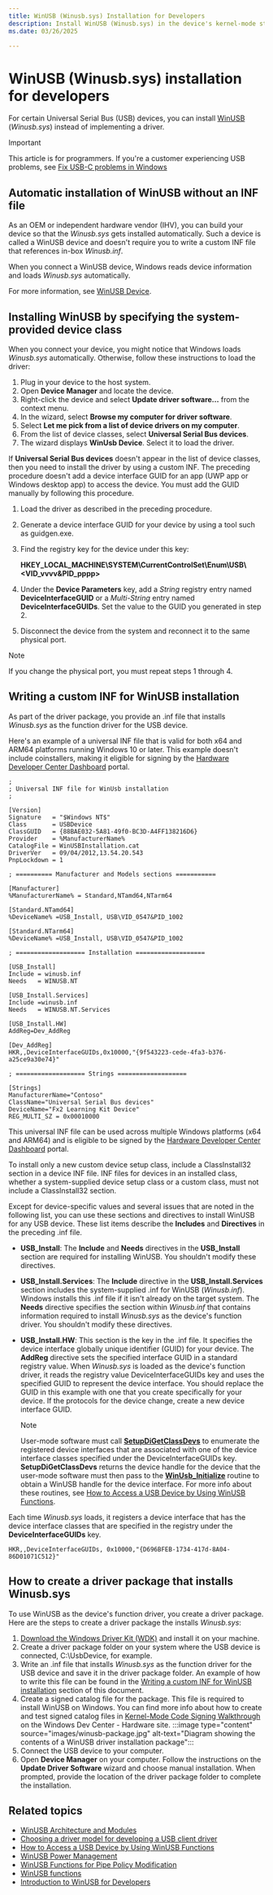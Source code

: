 ```yaml
---
title: WinUSB (Winusb.sys) Installation for Developers
description: Install WinUSB (Winusb.sys) in the device's kernel-mode stack as the USB device's function driver instead of implementing a driver.
ms.date: 03/26/2025

---
```


# WinUSB (Winusb.sys) installation for developers

For certain Universal Serial Bus (USB) devices, you can install [WinUSB](introduction-to-winusb-for-developers.md) (*Winusb.sys*) instead of implementing a driver.

> [!IMPORTANT]
> This article is for programmers. If you're a customer experiencing USB problems, see [Fix USB-C problems in Windows](https://support.microsoft.com/windows/fix-usb-c-problems-in-windows-f4e0e529-74f5-cdae-3194-43743f30eed2)

## Automatic installation of WinUSB without an INF file

As an OEM or independent hardware vendor (IHV), you can build your device so that the *Winusb.sys* gets installed automatically. Such a device is called a WinUSB device and doesn't require you to write a custom INF file that references in-box *Winusb.inf*.

When you connect a WinUSB device, Windows reads device information and loads *Winusb.sys* automatically.

For more information, see [WinUSB Device](automatic-installation-of-winusb.md).

## Installing WinUSB by specifying the system-provided device class

When you connect your device, you might notice that Windows loads *Winusb.sys* automatically. Otherwise, follow these instructions to load the driver:

1. Plug in your device to the host system.
1. Open **Device Manager** and locate the device.
1. Right-click the device and select **Update driver software...** from the context menu.
1. In the wizard, select **Browse my computer for driver software**.
1. Select **Let me pick from a list of device drivers on my computer**.
1. From the list of device classes, select **Universal Serial Bus devices**.
1. The wizard displays **WinUsb Device**. Select it to load the driver.

If **Universal Serial Bus devices** doesn't appear in the list of device classes, then you need to install the driver by using a custom INF.
The preceding procedure doesn't add a device interface GUID for an app (UWP app or Windows desktop app) to access the device. You must add the GUID manually by following this procedure.

1. Load the driver as described in the preceding procedure.
1. Generate a device interface GUID for your device by using a tool such as guidgen.exe.
1. Find the registry key for the device under this key:

    **HKEY_LOCAL_MACHINE\\SYSTEM\\CurrentControlSet\\Enum\\USB\\<VID_vvvv&PID_pppp>**

1. Under the **Device Parameters** key, add a *String* registry entry named **DeviceInterfaceGUID** or a *Multi-String* entry named **DeviceInterfaceGUIDs**. Set the value to the GUID you generated in step 2.
1. Disconnect the device from the system and reconnect it to the same physical port.
  > [!NOTE]
  > If you change the physical port, you must repeat steps 1 through 4.

## Writing a custom INF for WinUSB installation

As part of the driver package, you provide an .inf file that installs *Winusb.sys* as the function driver for the USB device.

Here's an example of a universal INF file that is valid for both x64 and ARM64 platforms running Windows 10 or later. This example doesn't include coinstallers, making it eligible for signing by the [Hardware Developer Center Dashboard](https://partner.microsoft.com/dashboard/home) portal.

```inf
;
; Universal INF file for WinUsb installation
;

[Version]
Signature   = "$Windows NT$"
Class       = USBDevice
ClassGUID   = {88BAE032-5A81-49f0-BC3D-A4FF138216D6}
Provider    = %ManufacturerName%
CatalogFile = WinUSBInstallation.cat
DriverVer   = 09/04/2012,13.54.20.543
PnpLockdown = 1

; ========== Manufacturer and Models sections ===========

[Manufacturer]
%ManufacturerName% = Standard,NTamd64,NTarm64

[Standard.NTamd64]
%DeviceName% =USB_Install, USB\VID_0547&PID_1002

[Standard.NTarm64]
%DeviceName% =USB_Install, USB\VID_0547&PID_1002

; =================== Installation ===================

[USB_Install]
Include = winusb.inf
Needs   = WINUSB.NT

[USB_Install.Services]
Include =winusb.inf
Needs   = WINUSB.NT.Services

[USB_Install.HW]
AddReg=Dev_AddReg

[Dev_AddReg]
HKR,,DeviceInterfaceGUIDs,0x10000,"{9f543223-cede-4fa3-b376-a25ce9a30e74}"

; =================== Strings ===================

[Strings]
ManufacturerName="Contoso"
ClassName="Universal Serial Bus devices"
DeviceName="Fx2 Learning Kit Device"
REG_MULTI_SZ = 0x00010000
```

This universal INF file can be used across multiple Windows platforms (x64 and ARM64) and is eligible to be signed by the [Hardware Developer Center Dashboard](https://partner.microsoft.com/dashboard/home) portal.

To install only a new custom device setup class, include a ClassInstall32 section in a device INF file. INF files for devices in an installed class, whether a system-supplied device setup class or a custom class, must not include a ClassInstall32 section.

Except for device-specific values and several issues that are noted in the following list, you can use these sections and directives to install WinUSB for any USB device. These list items describe the **Includes** and **Directives** in the preceding .inf file.

- **USB_Install**: The **Include** and **Needs** directives in the **USB_Install** section are required for installing WinUSB. You shouldn't modify these directives.
- **USB_Install.Services**: The **Include** directive in the **USB_Install.Services** section includes the system-supplied .inf for WinUSB (*Winusb.inf*). Windows installs this .inf file if it isn't already on the target system. The **Needs** directive specifies the section within *Winusb.inf* that contains information required to install *Winusb.sys* as the device's function driver. You shouldn't modify these directives.
- **USB_Install.HW**: This section is the key in the .inf file. It specifies the device interface globally unique identifier (GUID) for your device. The **AddReg** directive sets the specified interface GUID in a standard registry value. When *Winusb.sys* is loaded as the device's function driver, it reads the registry value DeviceInterfaceGUIDs key and uses the specified GUID to represent the device interface. You should replace the GUID in this example with one that you create specifically for your device. If the protocols for the device change, create a new device interface GUID.

  > [!NOTE]
  > User-mode software must call **[SetupDiGetClassDevs](/windows/win32/api/setupapi/nf-setupapi-setupdigetclassdevsw)** to enumerate the registered device interfaces that are associated with one of the device interface classes specified under the DeviceInterfaceGUIDs key. **SetupDiGetClassDevs** returns the device handle for the device that the user-mode software must then pass to the [**WinUsb_Initialize**](/windows/win32/api/winusb/nf-winusb-winusb_initialize) routine to obtain a WinUSB handle for the device interface. For more info about these routines, see [How to Access a USB Device by Using WinUSB Functions](using-winusb-api-to-communicate-with-a-usb-device.md).

Each time *Winusb.sys* loads, it registers a device interface that has the device interface classes that are specified in the registry under the **DeviceInterfaceGUIDs** key.

`HKR,,DeviceInterfaceGUIDs, 0x10000,"{D696BFEB-1734-417d-8A04-86D01071C512}"`

## How to create a driver package that installs Winusb.sys

To use WinUSB as the device's function driver, you create a driver package. Here are the steps to create a driver package the installs *Winusb.sys*:

1. [Download the Windows Driver Kit (WDK)](../download-the-wdk.md) and install it on your machine.
1. Create a driver package folder on your system where the USB device is connected, C:\\UsbDevice, for example.
1. Write an .inf file that installs *Winusb.sys* as the function driver for the USB device and save it in the driver package folder. An example of how to write this file can be found in the [Writing a custom INF for WinUSB installation](#writing-a-custom-inf-for-winusb-installation) section of this document.
1. Create a signed catalog file for the package. This file is required to install WinUSB on Windows. You can find more info about how to create and test signed catalog files in [Kernel-Mode Code Signing Walkthrough](/windows-hardware/test/hlk/) on the Windows Dev Center - Hardware site.
  :::image type="content" source="images/winusb-package.jpg" alt-text="Diagram showing the contents of a WinUSB driver installation package":::
1. Connect the USB device to your computer.
1. Open **Device Manager** on your computer. Follow the instructions on the **Update Driver Software** wizard and choose manual installation. When prompted, provide the location of the driver package folder to complete the installation.

## Related topics

- [WinUSB Architecture and Modules](winusb-architecture.md)
- [Choosing a driver model for developing a USB client driver](winusb-considerations.md)
- [How to Access a USB Device by Using WinUSB Functions](using-winusb-api-to-communicate-with-a-usb-device.md)
- [WinUSB Power Management](winusb-power-management.md)
- [WinUSB Functions for Pipe Policy Modification](winusb-functions-for-pipe-policy-modification.md)
- [WinUSB functions](using-winusb-api-to-communicate-with-a-usb-device.md)
- [Introduction to WinUSB for Developers](introduction-to-winusb-for-developers.md)
